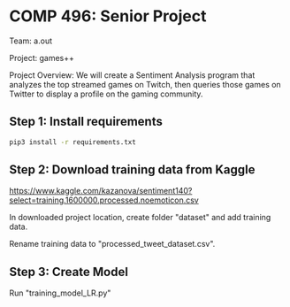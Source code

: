 # COMP 496: Senior Project

Team: a.out

Project: games++

Project Overview: We will create a Sentiment Analysis program that analyzes the top streamed games on Twitch, then queries those games on Twitter to display a profile on the gaming community. 

## Step 1:  Install requirements
```bash
pip3 install -r requirements.txt
```

## Step 2: Download training data from Kaggle

https://www.kaggle.com/kazanova/sentiment140?select=training.1600000.processed.noemoticon.csv

In downloaded project location, create folder "dataset" and add training data.

Rename training data to "processed_tweet_dataset.csv".

## Step 3: Create Model

Run "training_model_LR.py"



